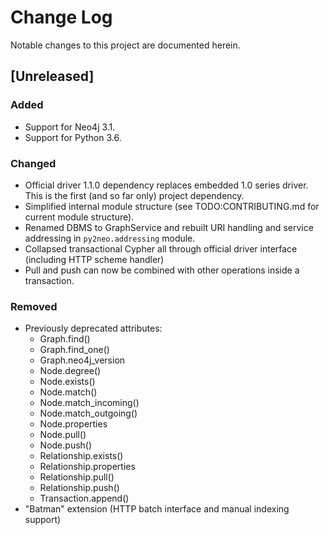 # Change Log
Notable changes to this project are documented herein.

## [Unreleased]

### Added
- Support for Neo4j 3.1.
- Support for Python 3.6.

### Changed
- Official driver 1.1.0 dependency replaces embedded 1.0 series driver. This is the first (and so far only) project dependency.
- Simplified internal module structure (see TODO:CONTRIBUTING.md for current module structure).
- Renamed DBMS to GraphService and rebuilt URI handling and service addressing in `py2neo.addressing` module.
- Collapsed transactional Cypher all through official driver interface (including HTTP scheme handler)
- Pull and push can now be combined with other operations inside a transaction.

### Removed
- Previously deprecated attributes:
  - Graph.find()
  - Graph.find_one()
  - Graph.neo4j_version
  - Node.degree()
  - Node.exists()
  - Node.match()
  - Node.match_incoming()
  - Node.match_outgoing()
  - Node.properties
  - Node.pull()
  - Node.push()
  - Relationship.exists()
  - Relationship.properties
  - Relationship.pull()
  - Relationship.push()
  - Transaction.append()
- "Batman" extension (HTTP batch interface and manual indexing support)
